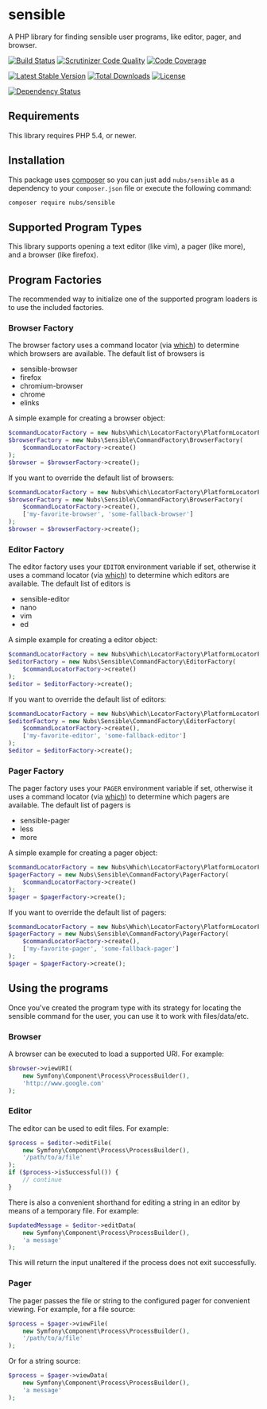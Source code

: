 # sensible
A PHP library for finding sensible user programs, like editor, pager, and browser.

[![Build Status](http://img.shields.io/travis/nubs/sensible.svg?style=flat)](https://travis-ci.org/nubs/sensible)
[![Scrutinizer Code Quality](http://img.shields.io/scrutinizer/g/nubs/sensible.svg?style=flat)](https://scrutinizer-ci.com/g/nubs/sensible/)
[![Code Coverage](http://img.shields.io/coveralls/nubs/sensible.svg?style=flat)](https://coveralls.io/r/nubs/sensible)

[![Latest Stable Version](http://img.shields.io/packagist/v/nubs/sensible.svg?style=flat)](https://packagist.org/packages/nubs/sensible)
[![Total Downloads](http://img.shields.io/packagist/dt/nubs/sensible.svg?style=flat)](https://packagist.org/packages/nubs/sensible)
[![License](http://img.shields.io/packagist/l/nubs/sensible.svg?style=flat)](https://packagist.org/packages/nubs/sensible)

[![Dependency Status](https://www.versioneye.com/user/projects/53866d7014c15895cb000053/badge.svg?style=flat)](https://www.versioneye.com/user/projects/53866d7014c15895cb000053)

## Requirements
This library requires PHP 5.4, or newer.

## Installation
This package uses [composer](https://getcomposer.org) so you can just add
`nubs/sensible` as a dependency to your `composer.json` file or execute the
following command:

```bash
composer require nubs/sensible
```

## Supported Program Types
This library supports opening a text editor (like vim), a pager (like more),
and a browser (like firefox).

## Program Factories
The recommended way to initialize one of the supported program loaders is to
use the included factories.

### Browser Factory
The browser factory uses a command locator (via [which]) to determine which
browsers are available.  The default list of browsers is
* sensible-browser
* firefox
* chromium-browser
* chrome
* elinks

A simple example for creating a browser object:
```php
$commandLocatorFactory = new Nubs\Which\LocatorFactory\PlatformLocatorFactory();
$browserFactory = new Nubs\Sensible\CommandFactory\BrowserFactory(
    $commandLocatorFactory->create()
);
$browser = $browserFactory->create();
```

If you want to override the default list of browsers:
```php
$commandLocatorFactory = new Nubs\Which\LocatorFactory\PlatformLocatorFactory();
$browserFactory = new Nubs\Sensible\CommandFactory\BrowserFactory(
    $commandLocatorFactory->create(),
    ['my-favorite-browser', 'some-fallback-browser']
);
$browser = $browserFactory->create();
```

### Editor Factory
The editor factory uses your `EDITOR` environment variable if set, otherwise it
uses a command locator (via [which]) to determine which editors are available.
The default list of editors is
* sensible-editor
* nano
* vim
* ed

A simple example for creating a editor object:
```php
$commandLocatorFactory = new Nubs\Which\LocatorFactory\PlatformLocatorFactory();
$editorFactory = new Nubs\Sensible\CommandFactory\EditorFactory(
    $commandLocatorFactory->create()
);
$editor = $editorFactory->create();
```

If you want to override the default list of editors:
```php
$commandLocatorFactory = new Nubs\Which\LocatorFactory\PlatformLocatorFactory();
$editorFactory = new Nubs\Sensible\CommandFactory\EditorFactory(
    $commandLocatorFactory->create(),
    ['my-favorite-editor', 'some-fallback-editor']
);
$editor = $editorFactory->create();
```

### Pager Factory
The pager factory uses your `PAGER` environment variable if set, otherwise it
uses a command locator (via [which]) to determine which pagers are available.
The default list of pagers is
* sensible-pager
* less
* more

A simple example for creating a pager object:
```php
$commandLocatorFactory = new Nubs\Which\LocatorFactory\PlatformLocatorFactory();
$pagerFactory = new Nubs\Sensible\CommandFactory\PagerFactory(
    $commandLocatorFactory->create()
);
$pager = $pagerFactory->create();
```

If you want to override the default list of pagers:
```php
$commandLocatorFactory = new Nubs\Which\LocatorFactory\PlatformLocatorFactory();
$pagerFactory = new Nubs\Sensible\CommandFactory\PagerFactory(
    $commandLocatorFactory->create(),
    ['my-favorite-pager', 'some-fallback-pager']
);
$pager = $pagerFactory->create();
```

## Using the programs
Once you've created the program type with its strategy for locating the
sensible command for the user, you can use it to work with files/data/etc.

### Browser
A browser can be executed to load a supported URI.  For example:
```php
$browser->viewURI(
    new Symfony\Component\Process\ProcessBuilder(), 
    'http://www.google.com'
);
```

### Editor
The editor can be used to edit files.  For example:
```php
$process = $editor->editFile(
    new Symfony\Component\Process\ProcessBuilder(), 
    '/path/to/a/file'
);
if ($process->isSuccessful()) {
    // continue
}
```

There is also a convenient shorthand for editing a string in an editor by means
of a temporary file.  For example:
```php
$updatedMessage = $editor->editData(
    new Symfony\Component\Process\ProcessBuilder(), 
    'a message'
);
```

This will return the input unaltered if the process does not exit successfully.

### Pager
The pager passes the file or string to the configured pager for convenient
viewing.  For example, for a file source:
```php
$process = $pager->viewFile(
    new Symfony\Component\Process\ProcessBuilder(), 
    '/path/to/a/file'
);
```

Or for a string source:
```php
$process = $pager->viewData(
    new Symfony\Component\Process\ProcessBuilder(), 
    'a message'
);
```

[which]: https://github.com/nubs/which
